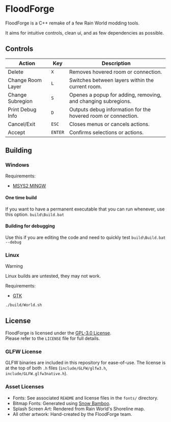 # FloodForge

FloodForge is a C++ remake of a few Rain World modding tools.

It aims for intuitive controls, clean ui, and as few dependencies as possible.


## Controls

| Action            | Key       | Description                                                   |
|-------------------|-----------|---------------------------------------------------------------|
| Delete            | `X`       | Removes hovered room or connection.                           |
| Change Room Layer | `L`       | Switches between layers within the current room.              |
| Change Subregion  | `S`       | Openes a popup for adding, removing, and changing subregions. |
| Print Debug Info  | `D`       | Outputs debug information for the hovered room or connection. |
| Cancel/Exit       | `ESC`     | Closes menus or cancels actions.                              |
| Accept            | `ENTER`   | Confirms selections or actions.                               |

## Building
### Windows
Requirements:
- [MSYS2 MINGW](https://www.msys2.org)

#### One time build
If you want to have a permanent executable that you can run whenever, use this option.
`build\Build.bat`

#### Building for debugging
Use this if you are editing the code and need to quickly test
`build\Build.bat --debug`

### Linux
> [!WARNING]  
> Linux builds are untested, they may not work.

Requirements:
- [GTK](https://www.gtk.org)

`./build/World.sh`

## License
FloodForge is licensed under the [GPL-3.0 License](LICENSE).  
Please refer to the `LICENSE` file for full details.  

### GLFW License
GLFW binaries are included in this repository for ease-of-use.
The license is at the top of both `.h` files (`include/GLFW/glfw3.h`, `include/GLFW.glfw3native.h`).

### Asset Licenses
- Fonts: See associated `README` and license files in the `fonts/` directory.  
- Bitmap Fonts: Generated using [Snow Bamboo](https://snowb.org).  
- Splash Screen Art: Rendered from Rain World's Shoreline map.  
- All other artwork: Hand-created by the FloodForge team.